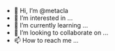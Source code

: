 - 👋 Hi, I’m @metacla
- 👀 I’m interested in ...
- 🌱 I’m currently learning ...
- 💞️ I’m looking to collaborate on ...
- 📫 How to reach me ...

<!---
metacla/metacla is a ✨ special ✨ repository because its `README.md` (this file) appears on your GitHub profile.
You can click the Preview link to take a look at your changes.
--->
